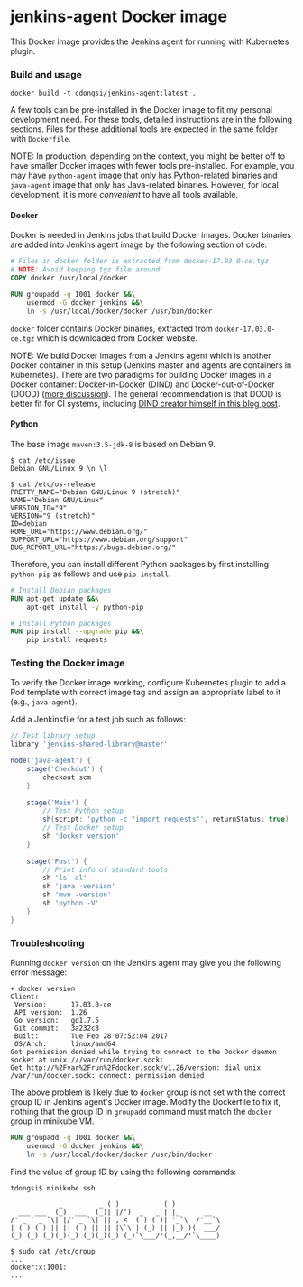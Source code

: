 # jenkins-agent Docker image

This Docker image provides the Jenkins agent for running with Kubernetes plugin.

### Build and usage

```text
docker build -t cdongsi/jenkins-agent:latest .
```

A few tools can be pre-installed in the Docker image to fit my personal development need.
For these tools, detailed instructions are in the following sections.
Files for these additional tools are expected in the same folder with `Dockerfile`.

NOTE: In production, depending on the context, you might be better off to have smaller Docker images with fewer tools pre-installed.
For example, you may have `python-agent` image that only has Python-related binaries and `java-agent` image that only has Java-related binaries.
However, for local development, it is more *convenient* to have all tools available.

#### Docker

Docker is needed in Jenkins jobs that build Docker images.
Docker binaries are added into Jenkins agent image by the following section of code:

```dockerfile
# Files in docker folder is extracted from docker-17.03.0-ce.tgz
# NOTE: Avoid keeping tgz file around
COPY docker /usr/local/docker

RUN groupadd -g 1001 docker &&\
    usermod -G docker jenkins &&\
    ln -s /usr/local/docker/docker /usr/bin/docker
```

`docker` folder contains Docker binaries, extracted from `docker-17.03.0-ce.tgz` which is downloaded from Docker website.
  
NOTE: We build Docker images from a Jenkins agent which is another Docker container in this setup (Jenkins master and agents are containers in Kubernetes).
There are two paradigms for building Docker images in a Docker container: Docker-in-Docker (DIND) and Docker-out-of-Docker (DOOD) ([more discussion](http://tdongsi.github.io/blog/2017/04/23/docker-out-of-docker/)).
The general recommendation is that DOOD is better fit for CI systems, including [DIND creator himself in this blog post](https://jpetazzo.github.io/2015/09/03/do-not-use-docker-in-docker-for-ci/).

#### Python

The base image `maven:3.5-jdk-8` is based on Debian 9.

```text
$ cat /etc/issue
Debian GNU/Linux 9 \n \l

$ cat /etc/os-release
PRETTY_NAME="Debian GNU/Linux 9 (stretch)"
NAME="Debian GNU/Linux"
VERSION_ID="9"
VERSION="9 (stretch)"
ID=debian
HOME_URL="https://www.debian.org/"
SUPPORT_URL="https://www.debian.org/support"
BUG_REPORT_URL="https://bugs.debian.org/"
```

Therefore, you can install different Python packages by first installing `python-pip` as follows and use `pip install`.

```dockerfile
# Install Debian packages
RUN apt-get update &&\
    apt-get install -y python-pip

# Install Python packages
RUN pip install --upgrade pip &&\
    pip install requests
```

### Testing the Docker image

To verify the Docker image working, configure Kubernetes plugin to add a Pod template with correct image tag and assign 
an appropriate label to it (e.g., `java-agent`).

Add a Jenkinsfile for a test job such as follows:

```groovy
// Test library setup
library 'jenkins-shared-library@master'

node('java-agent') {
    stage('Checkout') {
        checkout scm
    }
    
    stage('Main') {
        // Test Python setup
        sh(script: 'python -c "import requests"', returnStatus: true)
        // Test Docker setup
        sh 'docker version'
    }
    
    stage('Post') {
        // Print info of standard tools
        sh 'ls -al'
        sh 'java -version'
        sh 'mvn -version'
        sh 'python -V'
    }
}
```

### Troubleshooting

Running `docker version` on the Jenkins agent may give you the following error message:

```text
+ docker version
Client:
 Version:      17.03.0-ce
 API version:  1.26
 Go version:   go1.7.5
 Git commit:   3a232c8
 Built:        Tue Feb 28 07:52:04 2017
 OS/Arch:      linux/amd64
Got permission denied while trying to connect to the Docker daemon socket at unix:///var/run/docker.sock: 
Get http://%2Fvar%2Frun%2Fdocker.sock/v1.26/version: dial unix /var/run/docker.sock: connect: permission denied
```

The above problem is likely due to `docker` group is not set with the correct group ID in Jenkins agent's Docker image.
Modify the Dockerfile to fix it, nothing that the group ID in `groupadd` command must match the `docker` group in minikube VM.

```dockerfile
RUN groupadd -g 1001 docker &&\
    usermod -G docker jenkins &&\
    ln -s /usr/local/docker/docker /usr/bin/docker
```

Find the value of group ID by using the following commands:

```text
tdongsi$ minikube ssh
                         _             _
            _         _ ( )           ( )
  ___ ___  (_)  ___  (_)| |/')  _   _ | |_      __
/' _ ` _ `\| |/' _ `\| || , <  ( ) ( )| '_`\  /'__`\
| ( ) ( ) || || ( ) || || |\`\ | (_) || |_) )(  ___/
(_) (_) (_)(_)(_) (_)(_)(_) (_)`\___/'(_,__/'`\____)

$ sudo cat /etc/group
...
docker:x:1001:
...

```

